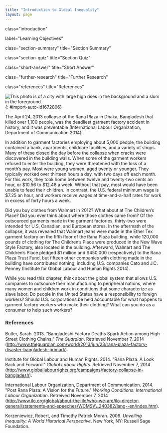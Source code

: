 ```yaml
---
title: "Introduction to Global Inequality"
layout: page
---
```



<cnx-pi data-type="cnx.flag.introduction"> class="introduction" </cnx-pi>

<cnx-pi data-type="chapter-toc">label="Learning Objectives"</cnx-pi>

<cnx-pi data-type="cnx.eoc">class="section-summary" title="Section Summary"</cnx-pi>

<cnx-pi data-type="cnx.eoc">class="section-quiz" title="Section Quiz"</cnx-pi>

<cnx-pi data-type="cnx.eoc">class="short-answer" title="Short Answer"</cnx-pi>

<cnx-pi data-type="cnx.eoc">class="further-research" title="Further Research"</cnx-pi>

<cnx-pi data-type="cnx.eoc">class="references" title="References"</cnx-pi>

 ![This photo is of a city with large high rises in the background and a slum in the foreground.](../resources/CNX_Soc2e_Figure_10_01_001.jpg "Contemporary economic development often follows a similar pattern around the world, best described as a growing gap between the have and have-nots. (Photo courtesy of Alicia Nijdam/Wikimedia Commons)"){: #import-auto-id1672806}

The April 24, 2013 collapse of the Rana Plaza in Dhaka, Bangladesh that killed over 1,100 people, was the deadliest garment factory accident in history, and it was preventable (International Labour Organization, Department of Communication 2014).

In addition to garment factories employing about 5,000 people, the building contained a bank, apartments, childcare facilities, and a variety of shops. Many of these closed the day before the collapse when cracks were discovered in the building walls. When some of the garment workers refused to enter the building, they were threatened with the loss of a month’s pay. Most were young women, aged twenty or younger. They typically worked over thirteen hours a day, with two days off each month. For this work, they took home between twelve and twenty-two cents an hour, or $10.56 to $12.48 a week. Without that pay, most would have been unable to feed their children. In contrast, the U.S. federal minimum wage is $7.25 an hour, and workers receive wages at time-and-a-half rates for work in excess of forty hours a week.

Did you buy clothes from Walmart in 2012? What about at The Children’s Place? Did you ever think about where those clothes came from? Of the outsourced garments made in the garment factories, thirty-two were intended for U.S, Canadian, and European stores. In the aftermath of the collapse, it was revealed that Walmart jeans were made in the Ether Tex garment factory on the fifth floor of the Rana Plaza building, while 120,000 pounds of clothing for The Children’s Place were produced in the New Wave Style Factory, also located in the building. Afterward, Walmart and The Children’s Place pledged $1 million and $450,000 (respectively) to the Rana Plaza Trust Fund, but fifteen other companies with clothing made in the building have contributed nothing, including U.S. companies Cato and J.C. Penney (Institute for Global Labour and Human Rights 2014).

While you read this chapter, think about the global system that allows U.S. companies to outsource their manufacturing to peripheral nations, where many women and children work in conditions that some characterize as slave labor. Do people in the United States have a responsibility to foreign workers? Should U.S. corporations be held accountable for what happens to garment factory workers who make their clothing? What can you do as a consumer to help such workers?

### References

Butler, Sarah. 2013. “Bangladeshi Factory Deaths Spark Action among High-Street Clothing Chains.” *The Guardian*. Retrieved November 7, 2014 (http://www.theguardian.com/world/2013/jun/23/rana-plaza-factory-disaster-bangladesh-primark).

Institute for Global Labour and Human Rights. 2014. \"Rana Plaza: A Look Back and Forward.\" *Global Labour Rights*. Retrieved November 7, 2014 (http://www.globallabourrights.org/campaigns/factory-collapse-in-bangladesh).

International Labour Organization, Department of Communication. 2014. \"Post Rana Plaza: A Vision for the Future.\" *Working Conditions: International Labour Organization*. Retreived November 7, 2014 (http://www.ilo.org/global/about-the-ilo/who-we-are/ilo-director-general/statements-and-speeches/WCMS\\\_240382/lang--en/index.htm).

Korzeniewicz, Robert, and Timothy Patrick Moran. 2009. *Unveiling Inequality: A World Historical Perspective*. New York, NY: Russell Sage Foundation.

